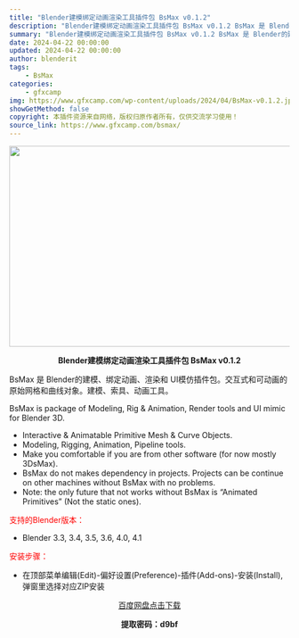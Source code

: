 ```yaml
---
title: "Blender建模绑定动画渲染工具插件包 BsMax v0.1.2"
description: "Blender建模绑定动画渲染工具插件包 BsMax v0.1.2 BsMax 是 Blender的建模、绑定动画、渲染和 UI模仿插件包。交互式和可动画的原始网格和曲线对象。建模、索具、动画工具。 ..."
summary: "Blender建模绑定动画渲染工具插件包 BsMax v0.1.2 BsMax 是 Blender的建模、绑定动画、渲染和 UI模仿插件包。交互式和可动画的原始网格和曲线对象。建模、索具、动画工具。 ..."
date: 2024-04-22 00:00:00
updated: 2024-04-22 00:00:00
author: blenderit
tags: 
    - BsMax
categories:
    - gfxcamp
img: https://www.gfxcamp.com/wp-content/uploads/2024/04/BsMax-v0.1.2.jpg
showGetMethod: false
copyright: 本插件资源来自网络，版权归原作者所有，仅供交流学习使用！
source_link: https://www.gfxcamp.com/bsmax/
---
```

<div><p><img decoding="async" class="aligncenter size-full wp-image-120988" src="https://www.gfxcamp.com/wp-content/uploads/2024/04/BsMax-v0.1.2.jpg" data-src="https://www.gfxcamp.com/wp-content/uploads/2024/04/BsMax-v0.1.2.jpg" alt="" width="640" height="360" data-srcset="https://www.gfxcamp.com/wp-content/uploads/2024/04/BsMax-v0.1.2.jpg 640w, https://www.gfxcamp.com/wp-content/uploads/2024/04/BsMax-v0.1.2-150x84.jpg 150w" data-sizes="(max-width: 640px) 100vw, 640px"></p><p style="text-align: center;"><strong>Blender建模绑定动画渲染工具插件包 BsMax v0.1.2</strong></p><p dir="auto">BsMax 是 Blender的建模、绑定动画、渲染和 UI模仿插件包。交互式和可动画的原始网格和曲线对象。建模、索具、动画工具。</p><p dir="auto">BsMax is package of Modeling, Rig &amp; Animation, Render tools and UI mimic for Blender 3D.</p><ul dir="auto">
<li>Interactive &amp; Animatable Primitive Mesh &amp; Curve Objects.</li>
<li>Modeling, Rigging, Animation, Pipeline tools.</li>
<li>Make you comfortable if you are from other software (for now mostly 3DsMax).</li>
<li>BsMax do not makes dependency in projects. Projects can be continue on other machines without BsMax with no problems.</li>
<li>Note: the only future that not works without BsMax is “Animated Primitives” (Not the static ones).</li>
</ul><p style="text-align: left;"><span style="color: #ff0000;">支持的Blender版本：</span></p><ul>
<li style="text-align: left;">Blender 3.3, 3.4, 3.5, 3.6, 4.0, 4.1</li>
</ul><p style="text-align: left;"><span style="color: #ff0000;">安装步骤：</span></p><ul>
<li>在顶部菜单编辑(Edit)-偏好设置(Preference)-插件(Add-ons)-安装(Install),弹窗里选择对应ZIP安装</li>
</ul><p style="text-align: center;"><a class="maxbutton-3 maxbutton maxbutton-baidu" target="_blank" rel="noopener" href="https://pan.baidu.com/s/1FhAJ57nXWI_mrGIaFphVeA?pwd=d9bf"><span class="mb-text">百度网盘点击下载</span></a></p><p style="text-align: center;"><strong>提取密码：d9bf</strong></p></div>